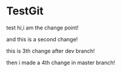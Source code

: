 # TestGit
test
hi,i am the change point!

and this is a second change!

this is 3th change after dev branch!

then i made a 4th change in master branch!
